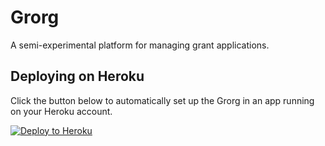 # Grorg

A semi-experimental platform for managing grant applications.

## Deploying on Heroku

Click the button below to automatically set up the Grorg in an app
running on your Heroku account.

[![Deploy to Heroku](https://www.herokucdn.com/deploy/button.png)](https://heroku.com/deploy?template=https://github.com/honzajavorek/grorg)
